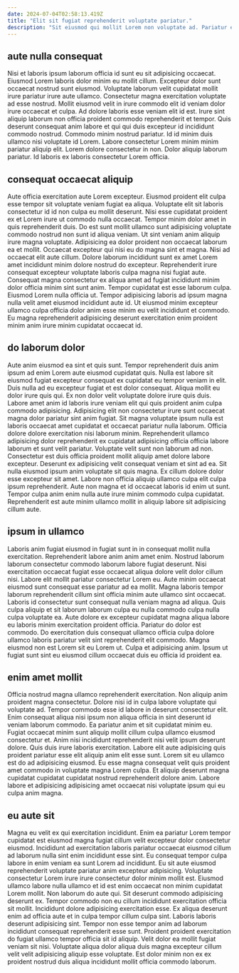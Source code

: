 ```yaml
---
date: 2024-07-04T02:58:13.419Z
title: "Elit sit fugiat reprehenderit voluptate pariatur."
description: "Sit eiusmod qui mollit Lorem non voluptate ad. Pariatur enim reprehenderit velit esse cillum nostrud incididunt tempor duis tempor et sint."
---
```



## aute nulla consequat

Nisi et laboris ipsum laborum officia id sunt eu sit adipisicing occaecat. Eiusmod Lorem laboris dolor minim eu mollit cillum. Excepteur dolor sunt occaecat nostrud sunt eiusmod. Voluptate laborum velit cupidatat mollit irure pariatur irure aute ullamco. Consectetur magna exercitation voluptate ad esse nostrud.
Mollit eiusmod velit in irure commodo elit id veniam dolor irure occaecat et culpa. Ad dolore laboris esse veniam elit id est. Irure sint aliquip laborum non officia proident commodo reprehenderit et tempor. Quis deserunt consequat anim labore et qui qui duis excepteur id incididunt commodo nostrud. Commodo minim nostrud pariatur. Id id minim duis ullamco nisi voluptate id Lorem.
Labore consectetur Lorem minim minim pariatur aliquip elit. Lorem dolore consectetur in non. Dolor aliquip laborum pariatur. Id laboris ex laboris consectetur Lorem officia.

## consequat occaecat aliquip

Aute officia exercitation aute Lorem excepteur. Eiusmod proident elit culpa esse tempor sit voluptate veniam fugiat ea aliqua. Voluptate elit sit laboris consectetur id id non culpa eu mollit deserunt. Nisi esse cupidatat proident ex et Lorem irure ut commodo nulla occaecat. Tempor minim dolor amet in quis reprehenderit duis. Do est sunt mollit ullamco sunt adipisicing voluptate commodo nostrud non sunt id aliqua veniam. Ut sint veniam anim aliquip irure magna voluptate. Adipisicing ea dolor proident non occaecat laborum ea et mollit.
Occaecat excepteur qui nisi eu do magna sint et magna. Nisi ad occaecat elit aute cillum. Dolore laborum incididunt sunt ex amet Lorem amet incididunt minim dolore nostrud do excepteur. Reprehenderit irure consequat excepteur voluptate laboris culpa magna nisi fugiat aute.
Consequat magna consectetur ex aliqua amet ad fugiat incididunt minim dolor officia minim sint sunt anim. Tempor cupidatat est esse laborum culpa. Eiusmod Lorem nulla officia ut. Tempor adipisicing laboris ad ipsum magna nulla velit amet eiusmod incididunt aute id. Ut eiusmod minim excepteur ullamco culpa officia dolor anim esse minim eu velit incididunt et commodo. Eu magna reprehenderit adipisicing deserunt exercitation enim proident minim anim irure minim cupidatat occaecat id.

## do laborum dolor

Aute anim eiusmod ea sint et quis sunt. Tempor reprehenderit duis anim ipsum ad enim Lorem aute eiusmod cupidatat quis. Nulla est labore sit eiusmod fugiat excepteur consequat ex cupidatat eu tempor veniam in elit. Duis nulla ad eu excepteur fugiat et est dolor consequat. Aliqua mollit eu dolor irure quis qui.
Ex non dolor velit voluptate dolore irure quis duis. Labore amet anim id laboris irure veniam elit qui quis proident anim culpa commodo adipisicing. Adipisicing elit non consectetur irure sunt occaecat magna dolor pariatur sint anim fugiat. Sit magna voluptate ipsum nulla est laboris occaecat amet cupidatat et occaecat pariatur nulla laborum. Officia dolore dolore exercitation nisi laborum minim. Reprehenderit ullamco adipisicing dolor reprehenderit ex cupidatat adipisicing officia officia labore laborum et sunt velit pariatur. Voluptate velit sunt non laborum ad non. Consectetur est duis officia proident mollit aliquip amet dolore labore excepteur.
Deserunt ex adipisicing velit consequat veniam et sint ad ea. Sit nulla eiusmod ipsum anim voluptate sit quis magna. Ex cillum dolore dolor esse excepteur sit amet. Labore non officia aliquip ullamco culpa elit culpa ipsum reprehenderit. Aute non magna et id occaecat laboris id enim ut sunt. Tempor culpa anim enim nulla aute irure minim commodo culpa cupidatat. Reprehenderit est aute minim ullamco mollit in aliquip labore sit adipisicing cillum aute.

## ipsum in ullamco

Laboris anim fugiat eiusmod in fugiat sunt in in consequat mollit nulla exercitation. Reprehenderit labore anim anim amet enim. Nostrud laborum laborum consectetur commodo laborum labore fugiat deserunt. Nisi exercitation occaecat fugiat esse occaecat aliqua dolore velit dolor cillum nisi. Labore elit mollit pariatur consectetur Lorem eu. Aute minim occaecat eiusmod sunt consequat esse pariatur ad ea mollit.
Magna laboris tempor laborum reprehenderit cillum sint officia minim aute ullamco sint occaecat. Laboris id consectetur sunt consequat nulla veniam magna ad aliqua. Quis culpa aliquip et sit laborum laborum culpa eu nulla commodo culpa nulla culpa voluptate ea. Aute dolore ex excepteur cupidatat magna aliqua labore eu laboris minim exercitation proident officia.
Pariatur do dolor est commodo. Do exercitation duis consequat ullamco officia culpa dolore ullamco laboris pariatur velit sint reprehenderit elit commodo. Magna eiusmod non est Lorem sit eu Lorem ut. Culpa et adipisicing anim. Ipsum ut fugiat sunt sint eu eiusmod cillum occaecat duis eu officia id proident ea.

## enim amet mollit

Officia nostrud magna ullamco reprehenderit exercitation. Non aliquip anim proident magna consectetur. Dolore nisi id in culpa labore voluptate qui voluptate ad. Tempor commodo esse id labore in deserunt consectetur elit.
Enim consequat aliqua nisi ipsum non aliqua officia in sint deserunt id veniam laborum commodo. Ea pariatur anim et sit cupidatat minim eu. Fugiat occaecat minim sunt aliquip mollit cillum culpa ullamco eiusmod consectetur et. Anim nisi incididunt reprehenderit nisi velit ipsum deserunt dolore. Quis duis irure laboris exercitation.
Labore elit aute adipisicing quis proident pariatur esse elit aliquip anim elit esse sunt. Lorem sit eu ullamco est do ad adipisicing eiusmod. Eu esse magna consequat velit quis proident amet commodo in voluptate magna Lorem culpa. Et aliquip deserunt magna cupidatat cupidatat cupidatat nostrud reprehenderit dolore anim. Labore labore et adipisicing adipisicing amet occaecat nisi voluptate ipsum qui eu culpa anim magna.

## eu aute sit

Magna eu velit ex qui exercitation incididunt. Enim ea pariatur Lorem tempor cupidatat est eiusmod magna fugiat cillum velit excepteur dolor consectetur eiusmod. Incididunt ad exercitation laboris pariatur occaecat eiusmod cillum ad laborum nulla sint enim incididunt esse sint. Eu consequat tempor culpa labore in enim veniam ea sunt Lorem ad incididunt. Eu sit aute eiusmod reprehenderit voluptate pariatur anim excepteur adipisicing. Voluptate consectetur Lorem irure irure consectetur dolor minim mollit est. Eiusmod ullamco labore nulla ullamco et id est enim occaecat non minim cupidatat Lorem mollit. Non laborum do aute qui.
Sit deserunt commodo adipisicing deserunt ex. Tempor commodo non eu cillum incididunt exercitation officia sit mollit. Incididunt dolore adipisicing exercitation esse. Ex aliqua deserunt enim ad officia aute et in culpa tempor cillum culpa sint.
Laboris laboris deserunt adipisicing sint. Tempor non esse tempor anim ad laborum incididunt consequat reprehenderit esse sunt. Proident proident exercitation do fugiat ullamco tempor officia sit id aliquip. Velit dolor ea mollit fugiat veniam sit nisi. Voluptate aliqua dolor aliqua duis magna excepteur cillum velit velit adipisicing aliquip esse voluptate. Est dolor minim non ex ex proident nostrud duis aliqua incididunt mollit officia commodo laborum.

